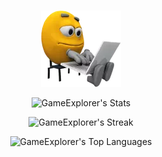 ###
<div id="header" align="center">
  <a href="https://github.com/GameExplorer"><img src="programmer.png" alt="programmer"></a>
</div>

<div align="center">
	
![GameExplorer's Stats](https://github-readme-stats.vercel.app/api?username=GameExplorer&theme=transparent&show_icons=true&hide_border=true&count_private=true)
	
![GameExplorer's Streak](https://github-readme-streak-stats.herokuapp.com/?user=GameExplorer&theme=transparent&hide_border=true)
	
</div>



<p align="center">
	

</p>

<div align="center">

![GameExplorer's Top Languages](https://github-readme-stats.vercel.app/api/top-langs/?username=GameExplorer&theme=transparent&show_icons=true&hide_border=true&layout=compact)
	
</div>


